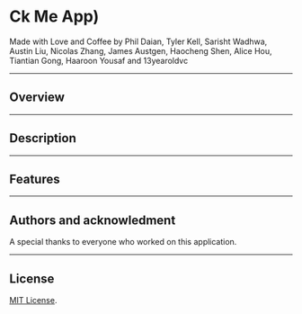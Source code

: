 # Ck Me App)

Made with Love and Coffee by Phil Daian, Tyler Kell, Sarisht Wadhwa, Austin Liu, Nicolas Zhang, James Austgen, Haocheng Shen, Alice Hou, Tiantian Gong, Haaroon Yousaf and 13yearoldvc


---

## Overview



---

## Description


---

## Features


---

## Authors and acknowledment

A special thanks to everyone who worked on this application.



---

## License

[MIT License](LICENSE).

